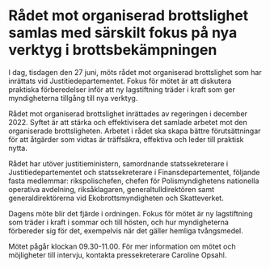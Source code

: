 # Rådet mot organiserad brottslighet samlas med särskilt fokus på nya verktyg i brottsbekämpningen

I dag, tisdagen den 27 juni, möts rådet mot organiserad brottslighet som har inrättats vid Justitiedepartementet. Fokus för mötet är att diskutera praktiska förberedelser inför att ny lagstiftning träder i kraft som ger myndigheterna tillgång till nya verktyg.

Rådet mot organiserad brottslighet inrättades av regeringen i december 2022. Syftet är att stärka och effektivisera det samlade arbetet mot den organiserade brottsligheten. Arbetet i rådet ska skapa bättre förutsättningar för att åtgärder som vidtas är träffsäkra, effektiva och leder till praktisk nytta.

Rådet har utöver justitieministern, samordnande statssekreterare i Justitiedepartementet och statssekreterare i Finansdepartementet, följande fasta medlemmar: rikspolischefen, chefen för Polismyndighetens nationella operativa avdelning, riksåklagaren, generaltulldirektören samt generaldirektörerna vid Ekobrottsmyndigheten och Skatteverket.

Dagens möte blir det fjärde i ordningen. Fokus för mötet är ny lagstiftning som träder i kraft i sommar och till hösten, och hur myndigheterna förbereder sig för det, exempelvis när det gäller hemliga tvångsmedel.

Mötet pågår klockan 09.30-11.00. För mer information om mötet och möjligheter till intervju, kontakta pressekreterare Caroline Opsahl.
